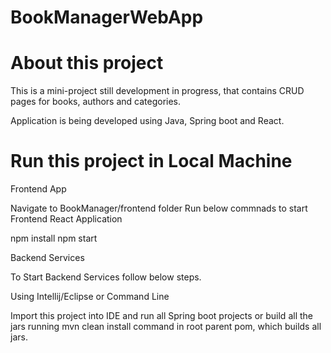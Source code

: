# BookManagerWebApp

# About this project 
This is a mini-project still development in progress, that contains CRUD pages for books, authors and categories.

Application is being developed using Java, Spring boot and React.

# Run this project in Local Machine
Frontend App

Navigate to BookManager/frontend folder Run below commnads to start Frontend React Application

npm install
npm start

Backend Services

To Start Backend Services follow below steps.

Using Intellij/Eclipse or Command Line

Import this project into IDE and run all Spring boot projects or build all the jars running mvn clean install command in root parent pom, which builds all jars. 

